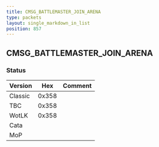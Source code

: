 ```yaml
---
title: CMSG_BATTLEMASTER_JOIN_ARENA
type: packets
layout: single_markdown_in_list
position: 857
---
```


## CMSG_BATTLEMASTER_JOIN_ARENA

### Status

Version    | Hex        | Comment
---------- | ---------- | ---------- 
Classic    | 0x358      |
TBC        | 0x358      |
WotLK      | 0x358      |
Cata       |            |
MoP        |            |